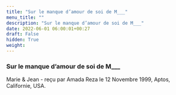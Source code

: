 ```yaml
---
title: "Sur le manque d’amour de soi de M___"
menu_title: ""
description: "Sur le manque d’amour de soi de M___"
date: 2022-06-01 06:00:01+00:27
draft: False
hidden: True
weight:
---
```

### Sur le manque d’amour de soi de M___

Marie & Jean - reçu par Amada Reza le 12 Novembre 1999, Aptos, Californie, USA.



